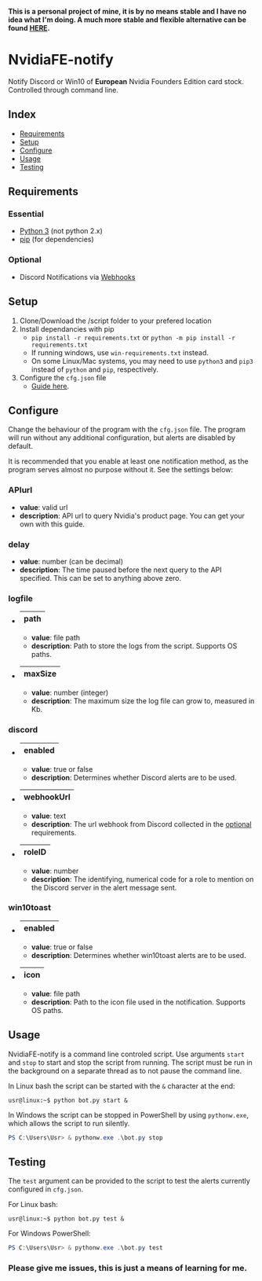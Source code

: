 **This is a personal project of mine, it is by no means stable and I have no idea what I'm doing. A much more stable and flexible alternative can be found [HERE](https://github.com/samuelm2/Nvidia-Notify).**

# NvidiaFE-notify
Notify Discord or Win10 of **European** Nvidia Founders Edition card stock. Controlled through command line.


## Index
<!--toc-start-->
* [Requirements](#requirements)
* [Setup](#setup)
* [Configure](#configure)
* [Usage](#usage)
* [Testing](#testing)
<!--toc-end-->


## Requirements
### Essential
- [Python 3](https://www.python.org/downloads/) (not python 2.x)
- [pip](https://pip.pypa.io/en/stable/installing/) (for dependencies)

### Optional
- Discord Notifications via [Webhooks](https://support.discord.com/hc/en-us/articles/228383668-Intro-to-Webhooks)


## Setup
1. Clone/Download the /script folder to your prefered location
2. Install dependancies with pip
    -  `pip install -r requirements.txt` or `python -m pip install -r requirements.txt`
    - If running windows, use `win-requirements.txt` instead.
    - On some Linux/Mac systems, you may need to use `python3` and `pip3` instead of `python` and `pip`, respectively.
3. Configure the `cfg.json` file
    - [Guide here](#configure).


## Configure
Change the behaviour of the program with the `cfg.json` file. The program will run without any additional configuration, but alerts are disabled by default.

It is recommended that you enable at least one notification method, as the program serves almost no purpose without it. See the settings below:

### APIurl
- **value**: valid url
- **description**: API url to query Nvidia's product page. You can get your own with this guide.
### delay
- **value**: number (can be decimal)
- **description**: The time paused before the next query to the API specified. This can be set to anything above zero.
### logfile
- | path |
  |------|
    - **value**: file path
    - **description**: Path to store the logs from the script. Supports OS paths.
- | maxSize |
  |---------|
    - **value**: number (integer)
    - **description**: The maximum size the log file can grow to, measured in Kb.
### discord
- | enabled |
  |---------|
    - **value**: true or false
    - **description**: Determines whether Discord alerts are to be used.
- | webhookUrl |
  |------------|
    - **value**: text
    - **description**: The url webhook from Discord collected in the [optional](#optional) requirements.
- | roleID |
  |--------|
    - **value**: number
    - **description**: The identifying, numerical code for a role to mention on the Discord server in the alert message sent.
### win10toast
- | enabled |
  |---------|
    - **value**: true or false
    - **description**: Determines whether win10toast alerts are to be used.
- | icon |
  |------|
    - **value**: file path
    - **description**: Path to the icon file used in the notification. Supports OS paths.


## Usage
NvidiaFE-notify is a command line controled script. Use arguments `start` and `stop` to start and stop the script from running.
The script must be run in the background on a separate thread as to not pause the command line.

In Linux bash the script can be started with the `&` character at the end:
```console
usr@linux:~$ python bot.py start &
```
In Windows the script can be stopped in PowerShell by using `pythonw.exe`, which allows the script to run silently.
```powershell
PS C:\Users\Usr> & pythonw.exe .\bot.py stop
```


## Testing
The `test` argument can be provided to the script to test the alerts currently configured in `cfg.json`.

For Linux bash:
```console
usr@linux:~$ python bot.py test &
```
For Windows PowerShell:
```powershell
PS C:\Users\Usr> & pythonw.exe .\bot.py test
```


### Please give me issues, this is just a means of learning for me.